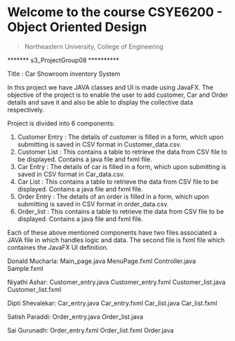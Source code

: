 # Welcome to the course CSYE6200 - Object Oriented Design
> Northeastern University, College of Engineering

******* s3_ProjectGroup08 **********

Title : Car Showroom inventory System

In this project we have JAVA classes and UI is made using JavaFX.
The objective of the project is to enable the user to add customer, Car and Order details and save it and also be able to display the collective data respectively.

Project is divided into 6 components:

1. Customer Entry : The details of customer is filled in a form, which upon submitting is saved in CSV format in Customer_data.csv.
2. Customer List :  This contains a table to retrieve the data from CSV file to be displayed. Contains a java file and fxml file.
3. Car Entry : The details of car is filled in a form, which upon submitting is saved in CSV format in Car_data.csv.
4. Car List : This contains a table to retrieve the data from CSV file to be displayed. Contains a java file and fxml file.
5. Order Entry : The details of an order is filled in a form, which upon submitting is saved in CSV format in order_data.csv.
6. Order_list : This contains a table to retrieve the data from CSV file to be displayed. Contains a java file and fxml file.

Each of these above mentioned components have two files associated a JAVA file in which handles logic and data. The second file is fxml file which containes the JavaFX UI definition.

Donald Mucharla:
Main_page.java
MenuPage.fxml
Controller.java
Sample.fxml

Niyathi Ashar:
Customer_entry.java 
Customer_entry.fxml
Customer_list.java 
Customer_list.fxml

Dipti Shevalekar:
Car_entry.java
Car_entry.fxml
Car_list.java
Car_list.fxml

Satish Paraddi:
Order_entry.java
Order_list.java

Sai Gurunadh: 
Order_entry.fxml
Order_list.fxml
Order.java
